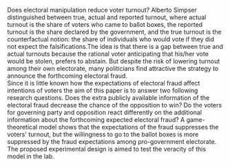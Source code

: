 Does electoral manipulation reduce voter turnout? Alberto Simpser distinguished between true, actual and reported turnout, where actual turnout is the share of voters who came to ballot boxes, the reported turnout is the share declared by the government, and the true turnout is the counterfactual notion: the share of individuals who would vote if they did not expect the falsifications.The idea is that there is a gap between true and actual turnouts because the rational voter anticipating that his/her vote would be stolen, prefers to abstain. But despite the risk of lowering turnout among their own electorate, many politicians find attractive the strategy to announce the forthcoming electoral fraud.  
Since it is little known how the expectations of electoral fraud affect intentions of voters the aim of this paper is to answer two  following research questions. Does the extra publicly available information of the electoral fraud decrease the chance of the opposition to win?  Do the voters for governing party and opposition react differently on the additional information about the forthcoming expected electoral fraud?
A game-theoretical model shows that the expectations of the fraud suppresses the voters' turnout, but the willingness to go to the ballot boxes is more suppressed by the fraud expectations among pro-government electorate. The proposed experimental design is aimed to test the veracity of  this model in the lab.